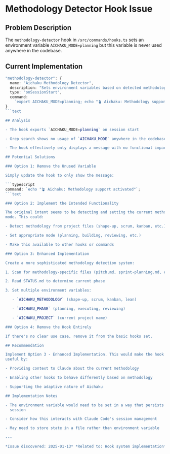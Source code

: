 # Methodology Detector Hook Issue

## Problem Description

The `methodology-detector` hook in `/src/commands/hooks.ts` sets an environment
variable `AICHAKU_MODE=planning` but this variable is never used anywhere in the
codebase.

## Current Implementation

````typescript
"methodology-detector": {
  name: "Aichaku Methodology Detector",
  description: "Sets environment variables based on detected methodology",
  type: "onSessionStart",
  command:
    `export AICHAKU_MODE=planning; echo "🪴 Aichaku: Methodology support activated"`,
}
```text

## Analysis

- The hook exports `AICHAKU_MODE=planning` on session start

- Grep search shows no usage of `AICHAKU_MODE` anywhere in the codebase

- The hook effectively only displays a message with no functional impact

## Potential Solutions

### Option 1: Remove the Unused Variable

Simply update the hook to only show the message:

```typescript
command: `echo "🪴 Aichaku: Methodology support activated"`;
```text

### Option 2: Implement the Intended Functionality

The original intent seems to be detecting and setting the current methodology
mode. This could:

- Detect methodology from project files (shape-up, scrum, kanban, etc.)

- Set appropriate mode (planning, building, reviewing, etc.)

- Make this available to other hooks or commands

### Option 3: Enhanced Implementation

Create a more sophisticated methodology detection system:

1. Scan for methodology-specific files (pitch.md, sprint-planning.md, etc.)

2. Read STATUS.md to determine current phase

3. Set multiple environment variables:

   - `AICHAKU_METHODOLOGY` (shape-up, scrum, kanban, lean)

   - `AICHAKU_PHASE` (planning, executing, reviewing)

   - `AICHAKU_PROJECT` (current project name)

### Option 4: Remove the Hook Entirely

If there's no clear use case, remove it from the basic hooks set.

## Recommendation

Implement Option 3 - Enhanced Implementation. This would make the hook actually
useful by:

- Providing context to Claude about the current methodology

- Enabling other hooks to behave differently based on methodology

- Supporting the adaptive nature of Aichaku

## Implementation Notes

- The environment variable would need to be set in a way that persists for the
  session

- Consider how this interacts with Claude Code's session management

- May need to store state in a file rather than environment variable

---

*Issue discovered: 2025-01-13* *Related to: Hook system implementation*
````
